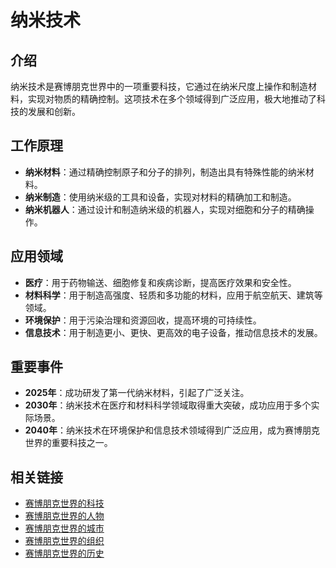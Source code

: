 # 纳米技术

## 介绍
纳米技术是赛博朋克世界中的一项重要科技，它通过在纳米尺度上操作和制造材料，实现对物质的精确控制。这项技术在多个领域得到广泛应用，极大地推动了科技的发展和创新。

## 工作原理
- **纳米材料**：通过精确控制原子和分子的排列，制造出具有特殊性能的纳米材料。
- **纳米制造**：使用纳米级的工具和设备，实现对材料的精确加工和制造。
- **纳米机器人**：通过设计和制造纳米级的机器人，实现对细胞和分子的精确操作。

## 应用领域
- **医疗**：用于药物输送、细胞修复和疾病诊断，提高医疗效果和安全性。
- **材料科学**：用于制造高强度、轻质和多功能的材料，应用于航空航天、建筑等领域。
- **环境保护**：用于污染治理和资源回收，提高环境的可持续性。
- **信息技术**：用于制造更小、更快、更高效的电子设备，推动信息技术的发展。

## 重要事件
- **2025年**：成功研发了第一代纳米材料，引起了广泛关注。
- **2030年**：纳米技术在医疗和材料科学领域取得重大突破，成功应用于多个实际场景。
- **2040年**：纳米技术在环境保护和信息技术领域得到广泛应用，成为赛博朋克世界的重要科技之一。

## 相关链接
- [赛博朋克世界的科技](README.md)
- [赛博朋克世界的人物](../人物/README.md)
- [赛博朋克世界的城市](../城市/README.md)
- [赛博朋克世界的组织](../组织/README.md)
- [赛博朋克世界的历史](../历史/README.md)
